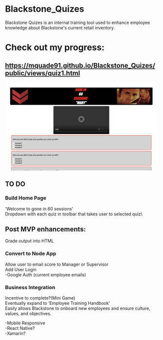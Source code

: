 # Blackstone_Quizes

Blackstone Quizes is an internal training tool used to enhance employee knowledge about Blackstone's current retail inventory.


# Check out my progress:

## https://mquade91.github.io/Blackstone_Quizes/public/views/quiz1.html

![Home Page](/public/quiz.png)

## TO DO

### Build Home Page
'Welcome to gone in 60 sessions'\
Dropdown with each quiz in toolbar that
takes user to selected quiz\


## Post MVP enhancements:
Grade output into HTML

### Convert to Node App
Allow user to email score to Manager or Supervisor\
Add User Login\
    -Google Auth (current employee emails)

### Business Integration
Incentive to complete?(Mini Game)\
Eventually expand to 'Employee Training Handbook'\
  Easily allows Blackstone to onboard new employees and ensure culture, values, and objectives.

  -Mobile Responsive\
  -React Native?\
  -Xamarin?
